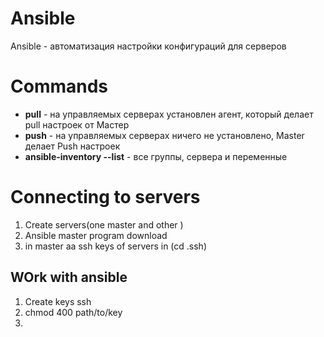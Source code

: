# Ansible 

Ansible - автоматизация настройки конфигураций для серверов

# Commands

- **pull**  - на управляемых серверах установлен агент, который делает pull настроек от Мастер
- **push**  -  на управляемых серверах ничего не установлено, Master делает Push настроек
- **ansible-inventory --list**  - все группы, сервера и переменные 

# Connecting to servers

1. Create servers(one master and other )
2. Ansible master program download
3. in master aa ssh keys of servers in (cd .ssh)



## WOrk with ansible

1. Create keys ssh 
2. chmod 400 path/to/key
3. 
